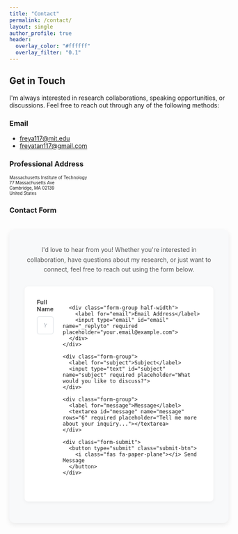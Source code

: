 ```yaml
---
title: "Contact"
permalink: /contact/
layout: single
author_profile: true
header:
  overlay_color: "#ffffff"
  overlay_filter: "0.1"
---
```


<style>
  /* Make all text smaller on the contact page */
  .page__content {
    font-size: 0.75em;
    padding-top: 0 !important;
    margin-top: 0 !important;
  }
  
  /* Make headings slightly smaller too and blue */
  .page__content h2 {
    font-size: 1.25em;
    color: #0033A0;
    margin-top: 1.5em;
    margin-bottom: 0.5em;
  }
  
  .page__content h3 {
    font-size: 1.05em;
    color: #0033A0;
    margin-top: 1.2em;
    margin-bottom: 0.5em;
  }
  
  /* Adjust list items */
  .page__content ul li {
    font-size: 0.85em;
    margin-bottom: 0.4em;
  }
  
  /* Hide the regular page title and remove all space */
  .page__content .page__title {
    display: none !important;
    margin: 0 !important;
    padding: 0 !important;
    height: 0 !important;
  }
  
  /* Remove any extra spacing from page header area */
  .page__header {
    margin-bottom: 0 !important;
    padding-bottom: 0 !important;
  }
  
  /* Ensure header title is styled elegantly and aligned left */
  .page__hero .page__title,
  .page__hero-overlay .page__title {
    display: inline-block !important;
    color: #0033A0 !important;
    text-shadow: none !important;
    font-size: 1.2em !important;
    font-weight: bold !important;
    border-bottom: 3px solid #0033A0 !important;
    padding-bottom: 0.3em !important;
    margin: 0 !important;
  }
  
  /* Make header much more compact and remove all extra spacing */
  .page__hero-caption {
    text-align: left !important;
  }

  /* Style for contact links */
  .contact-info {
    margin-bottom: 1.5em;
    font-size: 0.9em;
  }
  
  .contact-info a {
    color: #0033A0;
    text-decoration: none;
  }
  
  .contact-info a:hover {
    text-decoration: underline;
  }
  
  /* Style for professional address */
  .address {
    font-size: 0.7em;
    line-height: 1.2;
    margin-bottom: 1.5em;
  }
</style>

## Get in Touch

I'm always interested in research collaborations, speaking opportunities, or discussions. Feel free to reach out through any of the following methods:

### Email

- [freya117@mit.edu](mailto:freya117@mit.edu)  
- [freyatan117@gmail.com](mailto:freyatan117@gmail.com)

### Professional Address

<div class="address">
Massachusetts Institute of Technology<br>
77 Massachusetts Ave<br>
Cambridge, MA 02139<br>
United States
</div>

### Contact Form

<div class="form-container">
  <div class="form-intro">
    <p>I'd love to hear from you! Whether you're interested in collaboration, have questions about my research, or just want to connect, feel free to reach out using the form below.</p>
  </div>
  
  <form action="https://formspree.io/f/your-formspree-endpoint" method="POST" class="elegant-form">
    <div class="form-row">
      <div class="form-group half-width">
        <label for="name">Full Name</label>
        <input type="text" id="name" name="name" required placeholder="Your full name">
      </div>
      
      <div class="form-group half-width">
        <label for="email">Email Address</label>
        <input type="email" id="email" name="_replyto" required placeholder="your.email@example.com">
      </div>
    </div>
    
    <div class="form-group">
      <label for="subject">Subject</label>
      <input type="text" id="subject" name="subject" required placeholder="What would you like to discuss?">
    </div>
    
    <div class="form-group">
      <label for="message">Message</label>
      <textarea id="message" name="message" rows="6" required placeholder="Tell me more about your inquiry..."></textarea>
    </div>
    
    <div class="form-submit">
      <button type="submit" class="submit-btn">
        <i class="fas fa-paper-plane"></i> Send Message
      </button>
    </div>
  </form>
</div>

<style>
  .form-container {
    max-width: 700px;
    margin: 2.5em 0;
    background: #f8f9fa;
    padding: 2.5em;
    border-radius: 12px;
    box-shadow: 0 4px 12px rgba(0, 0, 0, 0.08);
  }
  
  .form-intro {
    margin-bottom: 2em;
    text-align: center;
  }
  
  .form-intro p {
    color: #555;
    font-size: 1em;
    line-height: 1.6;
    margin: 0;
  }
  
  .elegant-form {
    background: white;
    padding: 2em;
    border-radius: 8px;
    box-shadow: 0 2px 8px rgba(0, 0, 0, 0.05);
  }
  
  .form-row {
    display: flex;
    gap: 1.5em;
    margin-bottom: 1.2em;
  }
  
  .form-group {
    margin-bottom: 1.5em;
  }
  
  .form-group.half-width {
    flex: 1;
    margin-bottom: 0;
  }
  
  label {
    display: block;
    margin-bottom: 0.6em;
    font-weight: 600;
    font-size: 0.95em;
    color: #333;
    letter-spacing: 0.3px;
  }
  
  input, textarea {
    width: 100%;
    padding: 0.8em 1em;
    border: 2px solid #e9ecef;
    border-radius: 6px;
    font-size: 0.95em;
    font-family: inherit;
    transition: all 0.3s ease;
    box-sizing: border-box;
  }
  
  input:focus, textarea:focus {
    outline: none;
    border-color: #0033A0;
    box-shadow: 0 0 0 3px rgba(0, 51, 160, 0.1);
  }
  
  input::placeholder, textarea::placeholder {
    color: #adb5bd;
    font-style: italic;
  }
  
  textarea {
    resize: vertical;
    min-height: 120px;
  }
  
  .form-submit {
    text-align: center;
    margin-top: 2em;
  }
  
  .submit-btn {
    background: linear-gradient(135deg, #0033A0 0%, #002680 100%);
    color: white;
    border: none;
    padding: 1em 2.5em;
    cursor: pointer;
    border-radius: 8px;
    font-weight: 600;
    font-size: 1em;
    transition: all 0.3s ease;
    box-shadow: 0 4px 12px rgba(0, 51, 160, 0.2);
    letter-spacing: 0.5px;
  }
  
  .submit-btn:hover {
    transform: translateY(-2px);
    box-shadow: 0 6px 16px rgba(0, 51, 160, 0.3);
    background: linear-gradient(135deg, #002680 0%, #001a5a 100%);
  }
  
  .submit-btn:active {
    transform: translateY(0);
  }
  
  .submit-btn i {
    margin-right: 0.5em;
  }
  
  /* Mobile responsive */
  @media (max-width: 768px) {
    .form-container {
      margin: 2em 0;
      padding: 1.5em;
    }
    
    .elegant-form {
      padding: 1.5em;
    }
    
    .form-row {
      flex-direction: column;
      gap: 0;
    }
    
    .form-group.half-width {
      margin-bottom: 1.5em;
    }
    
    .submit-btn {
      padding: 0.9em 2em;
      font-size: 0.95em;
    }
  }
</style> 